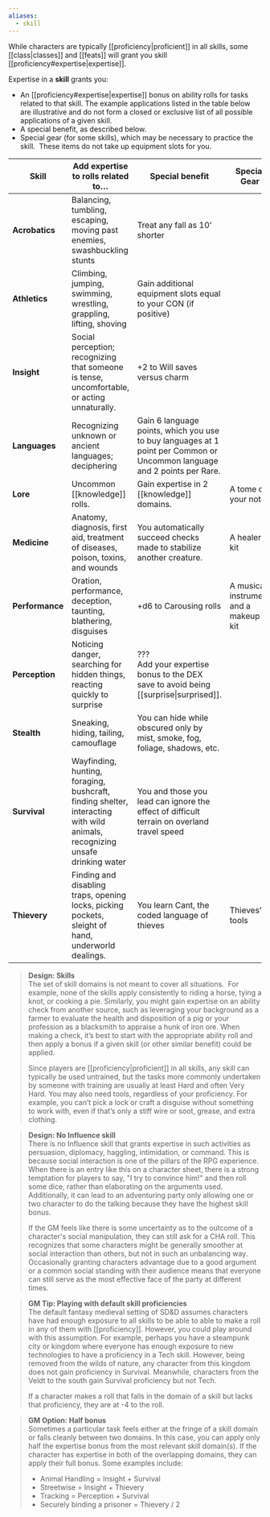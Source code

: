 ```yaml
---
aliases:
  - skill
---
```

While characters are typically [[proficiency|proficient]] in all skills, some [[class|classes]] and [[feats]] will grant you skill [[proficiency#expertise|expertise]].

Expertise in a **skill** grants you:

- An [[proficiency#expertise|expertise]] bonus on ability rolls for tasks related to that skill. The example applications listed in the table below are illustrative and do not form a closed or exclusive list of all possible applications of a given skill.    
- A special benefit, as described below.
- Special gear (for some skills), which may be necessary to practice the skill.  These items do not take up equipment slots for you.  

| Skill           | Add expertise to rolls related to…                                                                                          | Special benefit                                                                                                          | Special Gear                          |
| --------------- | --------------------------------------------------------------------------------------------------------------------------- | ------------------------------------------------------------------------------------------------------------------------ | ------------------------------------- |
| **Acrobatics**  | Balancing, tumbling, escaping, moving past enemies, swashbuckling stunts                                                    | Treat any fall as 10' shorter                                                                                            |                                       |
| **Athletics**   | Climbing, jumping, swimming, wrestling, grappling, lifting, shoving                                                         | Gain additional equipment slots equal to your CON (if positive)                                                          |                                       |
| **Insight**     | Social perception; recognizing that someone is tense, uncomfortable, or acting unnaturally.                                 | +2 to Will saves versus charm                                                                                            |                                       |
| **Languages**   | Recognizing unknown or ancient languages; deciphering                                                                       | Gain 6 language points, which you use to buy languages at 1 point per Common or Uncommon language and 2 points per Rare. |                                       |
| **Lore**        | Uncommon [[knowledge]] rolls.                                                                                               | Gain expertise in 2 [[knowledge]] domains.                                                                               | A tome of your notes                  |
| **Medicine**    | Anatomy, diagnosis, first aid, treatment of diseases, poison, toxins, and wounds                                            | You automatically succeed checks made to stabilize another creature.                                                     | A healer's kit                        |
| **Performance** | Oration, performance, deception, taunting, blathering, disguises                                                            | +d6 to Carousing rolls                                                                                                   | A musical instrument and a makeup kit |
| **Perception**  | Noticing danger, searching for hidden things, reacting quickly to surprise                                                  | ???<br>Add your expertise bonus to the DEX save to avoid being [[surprise\|surprised]].                                  |                                       |
| **Stealth**     | Sneaking, hiding, tailing, camouflage                                                                                       | You can hide while obscured only by mist, smoke, fog, foliage, shadows, etc.                                             |                                       |
| **Survival**    | Wayfinding, hunting, foraging, bushcraft, finding shelter, interacting with wild animals, recognizing unsafe drinking water | You and those you lead can ignore the effect of difficult terrain on overland travel speed                               |                                       |
| **Thievery**    | Finding and disabling traps, opening locks, picking pockets, sleight of hand, underworld dealings.                          | You learn Cant, the coded language of thieves                                                                            | Thieves' tools                        |

> **Design: Skills**  
> The set of skill domains is not meant to cover all situations.  For example, none of the skills apply consistently to riding a horse, tying a knot, or cooking a pie. Similarly, you might gain expertise on an ability check from another source, such as leveraging your background as a farmer to evaluate the health and disposition of a pig or your profession as a blacksmith to appraise a hunk of iron ore. When making a check, it’s best to start with the appropriate ability roll and then apply a bonus if a given skill (or other similar benefit) could be applied. 
> 
> Since players are [[proficiency|proficient]] in all skills, any skill can typically be used untrained, but the tasks more commonly undertaken by someone with training are usually at least Hard and often Very Hard. You may also need tools, regardless of your proficiency. For example, you can’t pick a lock or craft a disguise without something to work with, even if that’s only a stiff wire or soot, grease, and extra clothing.

> **Design: No Influence skill**  
> There is no Influence skill that grants expertise in such activities as persuasion, diplomacy, haggling, intimidation, or command.  This is because social interaction is one of the pillars of the RPG experience. When there is an entry like this on a character sheet, there is a strong temptation for players to say, "I try to convince him!" and then roll some dice, rather than elaborating on the arguments used. Additionally, it can lead to an adventuring party only allowing one or two character to do the talking because they have the highest skill bonus. 
> 
> If the GM feels like there is some uncertainty as to the outcome of a character's social manipulation, they can still ask for a CHA roll. This recognizes that some characters might be generally smoother at social interaction than others, but not in such an unbalancing way. Occasionally granting characters advantage due to a good argument or a common social standing with their audience means that everyone can still serve as the most effective face of the party at different times.

> **GM Tip: Playing with default skill proficiencies**  
> The default fantasy medieval setting of SD&D assumes characters have had enough exposure to all skills to be able to able to make a roll in any of them with [[proficiency]]. However, you could play around with this assumption.  For example, perhaps you have a steampunk city or kingdom where everyone has enough exposure to new technologies to have a proficiency in a Tech skill. However, being removed from the wilds of nature, any character from this kingdom does not gain proficiency in Survival.  Meanwhile, characters from the Veldt to the south gain Survival proficiency but not Tech. 
> 
> If a character makes a roll that falls in the domain of a skill but lacks that proficiency, they are at -4 to the roll.

> **GM Option: Half bonus**  
> Sometimes a particular task feels either at the fringe of a skill domain or falls cleanly between two domains. In this case, you can apply only half the expertise bonus from the most relevant skill domain(s).  If the character has expertise in both of the overlapping domains, they can apply their full bonus.  Some examples include:  
> - Animal Handling = Insight + Survival  
> - Streetwise = Insight + Thievery  
> - Tracking = Perception + Survival  
> - Securely binding a prisoner = Thievery / 2 
